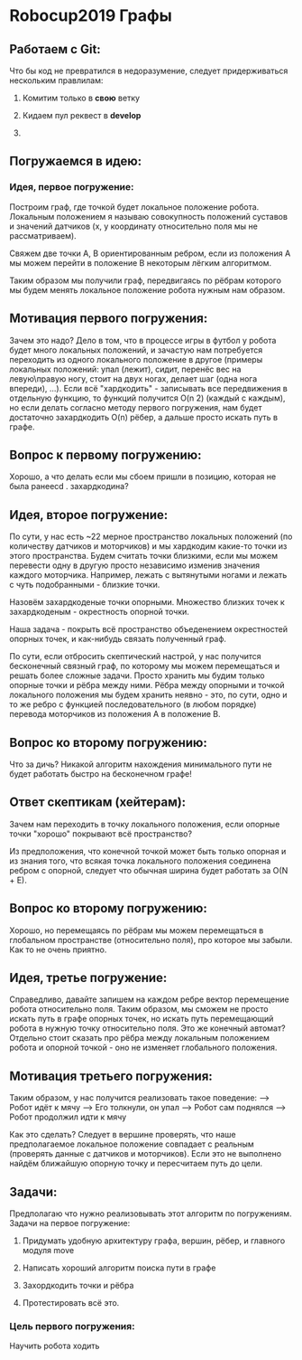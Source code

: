 # Robocup2019 Графы

## Работаем с Git:
Что бы код не превратился в недоразумение, следует придерживаться нескольким правлилам:

1) Комитим только в __свою__ ветку

2) Кидаем пул реквест в __develop__

3) 



## Погружаемся в идею:

### Идея, первое погружение:
Построим граф, где точкой будет локальное положение робота. Локальным положением я называю совокупность положений суставов и значений датчиков (x, y координату относительно поля мы не рассматриваем).

Свяжем две точки A, B ориентированным ребром, если из положения A мы можем перейти в положение B некоторым лёгким алгоритмом.

Таким образом мы получили граф, передвигаясь по рёбрам которого мы будем менять локальное положение робота нужным нам образом.

## Мотивация первого погружения:
Зачем это надо? Дело в том, что в процессе игры в футбол у робота будет много локальных положений, и зачастую нам потребуется переходить из одного локального положение в другое (примеры локальных положений: упал (лежит), сидит, перенёс вес на левую\правую ногу, стоит на двух ногах, делает шаг (одна нога впереди), ...). Если всё "хардкодить" - записывать все передвижения в отдельную функцию, то функций получится O(n 2) (каждый с каждым), но если делать согласно методу первого погружения, нам будет достаточно захардкодить O(n) рёбер, а дальше просто искать путь в графе.

## Вопрос к первому погружению:
Хорошо, а что делать если мы сбоем пришли в позицию, которая не была ранееcd . захардкодина?

## Идея, второе погружение:
По сути, у нас есть ~22 мерное пространство локальных положений (по количеству датчиков и моторчиков) и мы хардкодим какие-то точки из этого пространства. Будем считать точки близкими, если мы можем перевести одну в другую просто независимо изменив значения каждого моторчика. Например, лежать с вытянутыми ногами и лежать с чуть подобранными - близкие точки.

Назовём захардкоденые точки опорными. Множество близких точек к захардкоденым - окрестность опорной точки.

Наша задача - покрыть всё пространство объеденением окрестностей опорных точек, и как-нибудь связать полученный граф.

По сути, если отбросить скептический настрой, у нас получится бесконечный связный граф, по которому мы можем перемещаться и решать более сложные задачи. Просто хранить мы будим только опорные точки и рёбра между ними. Рёбра между опорными и точкой локального положения мы будем хранить неявно - это, по сути, одно и то же ребро с функцией последовательного (в любом порядке) перевода моторчиков из положения A в положение B.

## Вопрос ко второму погружению:
Что за дичь? Никакой алгоритм нахождения минимального пути не будет работать быстро на бесконечном графе!

## Ответ скептикам (хейтерам):
Зачем нам переходить в точку локального положения, если опорные точки "хорошо" покрывают всё пространство?

Из предположения, что конечной точкой может быть только опорная и из знания того, что всякая точка локального положения соединена ребром с опорной, следует что обычная ширина будет работать за O(N + E).

## Вопрос ко второму погружению:
Хорошо, но перемещаясь по рёбрам мы можем перемещаться в глобальном пространстве (относительно поля), про которое мы забыли. Как то не очень приятно.

## Идея, третье погружение:
Справедливо, давайте запишем на каждом ребре вектор перемещение робота относительно поля. Таким образом, мы сможем не просто искать путь в графе опорных точек, но искать путь перемещающий робота в нужную точку относительно поля. Это же конечный автомат? Отдельно стоит сказать про рёбра между локальным положением робота и опорной точкой - оно не изменяет глобального положения.

## Мотивация третьего погружения:
Таким образом, у нас получится реализовать такое поведение:
--> Робот идёт к мячу
--> Его толкнули, он упал
--> Робот сам поднялся
--> Робот продолжил идти к мячу

Как это сделать? Следует в вершине проверять, что наше предполагаемое локальное положение совпадает с реальным (проверять данные с датчиков и моторчиков). Если это не выполнено найдём ближайшую опорную точку и пересчитаем путь до цели.

## Задачи:
Предполагаю что нужно реализовывать этот алгоритм по погружениям.
Задачи на первое погружение:

1) Придумать удобную архитектуру графа, вершин, рёбер, и главного модуля move

2) Написать хороший алгоритм поиска пути в графе

3) Захордкодить точки и рёбра

4) Протестировать всё это.

### Цель первого погружения:
Научить робота ходить
